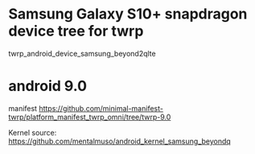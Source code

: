 # Samsung Galaxy S10+ snapdragon device tree for twrp
twrp_android_device_samsung_beyond2qlte

# android 9.0
manifest
https://github.com/minimal-manifest-twrp/platform_manifest_twrp_omni/tree/twrp-9.0

Kernel source:
https://github.com/mentalmuso/android_kernel_samsung_beyondq

